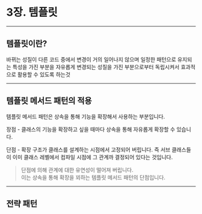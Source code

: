 # 3장. 템플릿

---

## 템플릿이란?

바뀌는 성질이 다른 코드 중에서 변경이 거의 일어나지 않으며 일정한 패턴으로 유지되는 특성을 가진 부분을 자유롭게 변경되는 성질을 가진 부분으로부터 독립시켜서 효과적으로 활용할 수 있도록 하는것

---

## 템플릿 메서드 패턴의 적용

템플릿 메서드 패턴은 상속을 통해 기능을 확장해서 사용하는 부분입니다.

장점 - 클래스의 기능을 확장하고 싶을 때마다 상속을 통해 자유롭게 확장할 수 있습니다.

단점 - 확장 구조가 클래스를 설계하는 시점에서 고정되어 버립니다. 즉 서브 클래스들이 이미 클래스 레벨에서 컴파일 시점에 그 관계까 결정되어 있다는 것입니다.

> 단점에 의해 관계에 대한 유연성이 떨어져 버립니다.   
> 이는 상속을 통해 확장을 꾀하는 템플릿 메서드 패턴의 단점입니다.

---

## 전략 패턴

